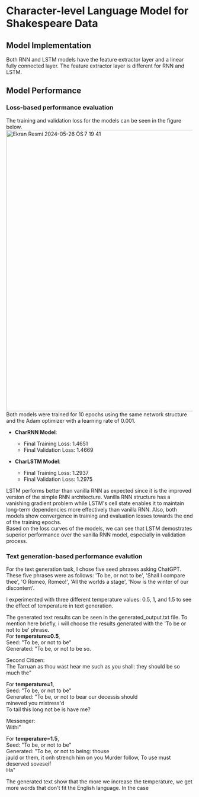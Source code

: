 # Character-level Language Model for Shakespeare Data

## Model Implementation

Both RNN and LSTM models have the feature extractor layer and a linear fully connected layer. The feature extractor layer is different for RNN and LSTM.

## Model Performance

### Loss-based performance evaluation
The training and validation loss for the models can be seen in the figure below.
<img width="760" alt="Ekran Resmi 2024-05-26 ÖS 7 19 41" src="https://github.com/beyzakebeli/char_language_modeling/assets/92715108/4e5a1746-6dcc-48aa-8a41-b6b5144157cd">
Both models were trained for 10 epochs using the same network structure and the Adam optimizer with a learning rate of 0.001.  

- **CharRNN Model**:
  - Final Training Loss: 1.4651
  - Final Validation Loss: 1.4669

- **CharLSTM Model**:
  - Final Training Loss: 1.2937
  - Final Validation Loss: 1.2975  

LSTM performs better than vanilla RNN as expected since it is the improved version of the simple RNN architecture. Vanilla RNN structure has a vanishing gradient problem while LSTM's cell state enables it to maintain long-term dependencies more effectively than vanilla RNN. Also, both models show convergence in training and evaluation losses towards the end of the training epochs.  
Based on the loss curves of the models, we can see that LSTM demostrates superior performance over the vanilla RNN model, especially in validation process. 

### Text generation-based performance evalution

For the text generation task, I chose five seed phrases asking ChatGPT. These five phrases were as follows: 'To be, or not to be', 'Shall I compare thee', 'O Romeo, Romeo!', 'All the worlds a stage', 'Now is the winter of our discontent'.

I experimented with three different temperature values: 0.5, 1, and 1.5 to see the effect of temperature in text generation.  

The generated text results can be seen in the generated_output.txt file. To mention here briefly, i will choose the results generated with the 'To be or not to be' phrase.  
For **temperature=0.5**,  
Seed: "To be, or not to be"  
Generated: "To be, or not to be so.  

Second Citizen:  
The Tarruan as thou wast hear me such as you shall: they should be so much the"  

For **temperature=1**,  
Seed: "To be, or not to be"  
Generated: "To be, or not to bear our decessis should  
mineved you mistress'd  
To tail this long not be is have me?  

Messenger:  
Withi"  

For **temperature=1.5**,  
Seed: "To be, or not to be"  
Generated: "To be, or not to being: thouse  
jauld or them, it onh strench him on you Murder follow, To use must deserved soveseif  
Ha"  

The generated text show that the more we increase the temperature, we get more words that don't fit the English language. In the case 
